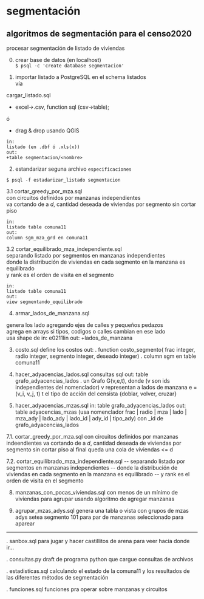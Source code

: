 segmentación
============

## algoritmos de segmentación para el censo2020

procesar segmentación de listado de viviendas

0. crear base de datos (en localhost)  
`$ psql -c 'create database segmentacion'`

1. importar listado a PostgreSQL en el schema listados  
vía

cargar_listado.sql  
 * excel->.csv, function sql (csv->table);
 
 ó
 
 * drag & drop usando QGIS
 
```
in:
listado (en .dbf ó .xls(x))
out: 
+table segmentacion/<nombre>
```

2. estandarizar seguna archivo `especificaciones`  
```
$ psql -f estadarizar_listado segmentacion
```

3.1 cortar_greedy_por_mza.sql  
con circuitos definidos por manzanas independientes  
va cortando de a _d_, cantidad deseada de viviendas por segmento sin cortar piso  

```
in:
listado table comuna11
out:
column sgm_mza_grd en comuna11
```

3.2 cortar_equilibrado_mza_independiente.sql  
separando listado por segmentos en manzanas independientes  
donde la distribución de viviendas en cada segmento en la manzana es equilibrado  
y rank es el orden de visita en el segmento  

```
in:
listado table comuna11
out:
view segmentando_equilibrado
```

4. armar_lados_de_manzana.sql

genera los lado agregando ejes de calles y pequeños pedazos  
agrega en arrays si tipos, codigos o calles cambian en ese lado  
usa shape de 
in:
e0211lin
out:
+lados_de_manzana

3. costo.sql
define los costos
out:
. function costo_segmento(
    frac integer,
    radio integer,
    segmento integer, 
    deseado integer)
. column sgm en table comuna11

5. hacer_adyacencias_lados.sql
consultas sql
out: 
table grafo_adyacencias_lados
. un Grafo G(v,e,t), donde (v son ids independientes del nomenclador)
 v representan a lados de manzana
 e = (v_i, v_j, t)
 t el tipo de acción del censista {doblar, volver, cruzar}

6. hacer_adyacencias_mzas.sql
in:
table grafo_adyacencias_lados
out:
table adyacencias_mzas (usa nomenclador frac | radio | mza | lado | mza_ady | lado_ady | lado_id | ady_id | tipo_ady)
con _id de grafo_adyacencias_lados

7.1. cortar_greedy_por_mza.sql
con circuitos definidos por manzanas indeendientes
va cortando de a $d$, cantidad deseada de viviendas por segmento sin cortar piso
al final queda una cola de viviendas <= d

7.2. cortar_equilibrado_mza_independiente.sql
-- separando listado por segmentos en manzanas independientes
-- donde la distribución de viviendas en cada segmento en la manzana es equilibrado
-- y rank es el orden de visita en el segmento

8. manzanas_con_pocas_viviendas.sql
con menos de un mínimo de viviendas
para agrupar usando algoritmo de agregar manzanas

9. agrupar_mzas_adys.sql
genera una tabla o vista con grupos de mzas adys
setea segmento 101 para par de manzanas seleccionado para aparear


-----
. sanbox.sql
para jugar y hacer castillitos de arena para veer hacia donde ir...

. consultas.py
draft de programa python que cargue consultas de archivos

. estadisticas.sql
calculando el estado de la comuna11 y los resultados de las diferentes métodos de segmentación

. funciones.sql
funciones pra operar sobre manzanas y circuitos
